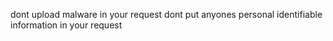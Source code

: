 dont upload malware in your request
dont put anyones personal identifiable information in your request

